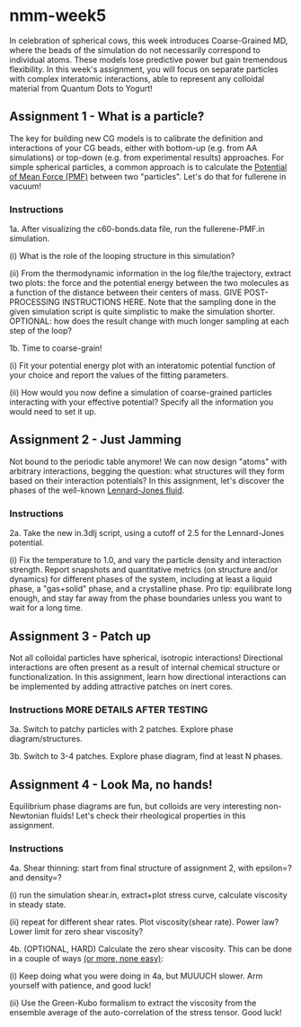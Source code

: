 # nmm-week5

In celebration of spherical cows, this week introduces Coarse-Grained MD, where the beads of the simulation do not necessarily correspond to individual atoms. These models lose predictive power but gain tremendous flexibility. In this week's assignment, you will focus on separate particles with complex interatomic interactions, able to represent any colloidal material from Quantum Dots to Yogurt!

## Assignment 1 - What is a particle?

The key for building new CG models is to calibrate the definition and interactions of your CG beads, either with bottom-up (e.g. from AA simulations) or top-down (e.g. from experimental results) approaches. For simple spherical particles, a common approach is to calculate the [Potential of Mean Force (PMF)](https://en.wikipedia.org/wiki/Potential_of_mean_force) between two "particles". Let's do that for fullerene in vacuum!

### Instructions

1a. After visualizing the c60-bonds.data file, run the fullerene-PMF.in simulation. 

(i) What is the role of the looping structure in this simulation?

(ii) From the thermodynamic information in the log file/the trajectory, extract two plots: the force and the potential energy between the two molecules as a function of the distance between their centers of mass. GIVE POST-PROCESSING INSTRUCTIONS HERE. 
Note that the sampling done in the given simulation script is quite simplistic to make the simulation shorter. OPTIONAL: how does the result change with much longer sampling at each step of the loop?

1b. Time to coarse-grain!

(i) Fit your potential energy plot with an interatomic potential function of your choice and report the values of the fitting parameters.

(ii) How would you now define a simulation of coarse-grained particles interacting with your effective potential? Specify all the information you would need to set it up.

## Assignment 2 - Just Jamming

Not bound to the periodic table anymore! We can now design "atoms" with arbitrary interactions, begging the question: what structures will they form based on their interaction potentials? In this assignment, let's discover the phases of the well-known [Lennard-Jones fluid](https://en.wikipedia.org/wiki/Lennard-Jones_potential).

### Instructions

2a. Take the new in.3dlj script, using a cutoff of 2.5 for the Lennard-Jones potential. 

(i) Fix the temperature to 1.0, and vary the particle density and interaction strength. Report snapshots and quantitative metrics (on structure and/or dynamics) for different phases of the system, including at least a liquid phase, a "gas+solid" phase, and a crystalline phase. Pro tip: equilibrate long enough, and stay far away from the phase boundaries unless you want to wait for a long time.

## Assignment 3 - Patch up

Not all colloidal particles have spherical, isotropic interactions! Directional interactions are often present as a result of internal chemical structure or functionalization. In this assignment, learn how directional interactions can be implemented by adding attractive patches on inert cores.

### Instructions MORE DETAILS AFTER TESTING

3a. Switch to patchy particles with 2 patches. Explore phase diagram/structures.

3b. Switch to 3-4 patches. Explore phase diagram, find at least N phases.

## Assignment 4 - Look Ma, no hands!

Equilibrium phase diagrams are fun, but colloids are very interesting non-Newtonian fluids! Let's check their rheological properties in this assignment. 

### Instructions

4a. Shear thinning: start from final structure of assignment 2, with epsilon=? and density=? 

(i) run the simulation shear.in, extract+plot stress curve, calculate viscosity in steady state.

(ii) repeat for different shear rates. Plot viscosity(shear rate). Power law? Lower limit for zero shear viscosity? 

4b. (OPTIONAL, HARD) Calculate the zero shear viscosity. This can be done in a couple of ways [(or more, none easy)](https://docs.lammps.org/Howto_viscosity.html):

(i) Keep doing what you were doing in 4a, but MUUUCH slower. Arm yourself with patience, and good luck!

(ii) Use the Green-Kubo formalism to extract the viscosity from the ensemble average of the auto-correlation of the stress tensor. Good luck!


